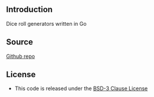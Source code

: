 ## Introduction ##
Dice roll generators written in Go

## Source ##
[Github repo](https://github.com/pconcepcion/dice.git)

## License ##
* This code is released under the [BSD-3 Clause License](http://opensource.org/licenses/BSD-3-Clause)
